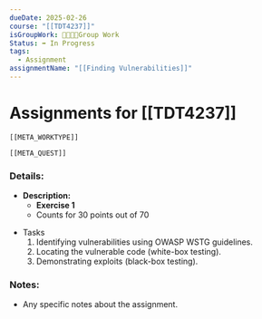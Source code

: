 ```yaml
---
dueDate: 2025-02-26
course: "[[TDT4237]]"
isGroupWork: 👨‍👩‍👧‍👦Group Work
Status: ➡️ In Progress
tags:
  - Assignment
assignmentName: "[[Finding Vulnerabilities]]"
---
```


# Assignments for [[TDT4237]]
```meta-bind-embed
[[META_WORKTYPE]]
```
```meta-bind-embed
[[META_QUEST]]
```
### Details:
- **Description:**
  - **Exercise 1**
  - Counts for 30 points out of 70

* Tasks
	1. Identifying vulnerabilities using OWASP WSTG guidelines. 
	2. Locating the vulnerable code (white-box testing). 
	3. Demonstrating exploits (black-box testing).
### Notes:
- Any specific notes about the assignment.